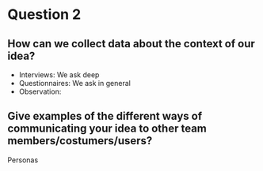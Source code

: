 # Question 2

## How can we collect data about the context of our idea? 
* Interviews: We ask deep
* Questionnaires: We ask in general
* Observation: 

## Give examples of the different ways of communicating your idea to other team members/costumers/users?
Personas